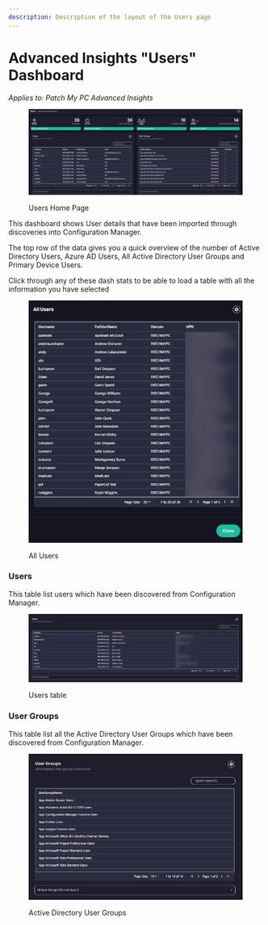 ```yaml
---
description: Description of the layout of the Users page
---
```


# Advanced Insights "Users" Dashboard

_Applies to: Patch My PC Advanced Insights_

<figure><img src="../../../_images/gitbook/image (490).png" alt=""><figcaption><p>Users Home Page</p></figcaption></figure>

This dashboard shows User details that have been imported through discoveries into Configuration Manager.

The top row of the data gives you a quick overview of the number of Active Directory Users, Azure AD Users, All Active Directory User Groups and Primary Device Users.

Click through any of these dash stats to be able to load a table with all the information you have selected

<figure><img src="../../../_images/gitbook/image (498).png" alt=""><figcaption><p>All Users</p></figcaption></figure>

### Users

This table list users which have been discovered from Configuration Manager.

<figure><img src="../../../_images/gitbook/image (505).png" alt=""><figcaption><p>Users table</p></figcaption></figure>

### User Groups

This table list all the Active Directory User Groups which have been discovered from Configuration Manager.

<figure><img src="../../../_images/gitbook/image (506).png" alt=""><figcaption><p>Active Directory User Groups</p></figcaption></figure>
